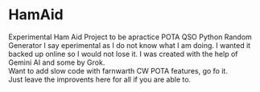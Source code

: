 # HamAid
Experimental Ham Aid Project to be apractice POTA QSO Python Random Generator
I say eperimental as I do not know what I am doing. I wanted it backed up online so I would not lose it.
I was created with the help of Gemini AI and some by Grok.  
Want to add slow code with farnwarth CW POTA features, go fo it.  
Just leave the improvents here for all if you are able to.
